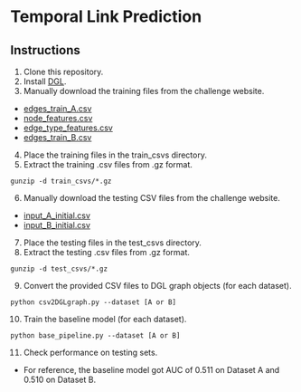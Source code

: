 # Temporal Link Prediction

## Instructions

1. Clone this repository.
2. Install [DGL](https://www.dgl.ai).
3. Manually download the training files from the challenge website.
- [edges_train_A.csv](https://data.dgl.ai/dataset/WSDMCup2022/edges_train_A.csv.gz)
- [node_features.csv](https://data.dgl.ai/dataset/WSDMCup2022/node_features.csv.gz)
- [edge_type_features.csv](https://data.dgl.ai/dataset/WSDMCup2022/edge_type_features.csv.gz)
- [edges_train_B.csv](https://data.dgl.ai/dataset/WSDMCup2022/edges_train_B.csv.gz)
4. Place the training files in the train_csvs directory.
5. Extract the training .csv files from .gz format.
```
gunzip -d train_csvs/*.gz
```
6. Manually download the testing CSV files from the challenge website.
- [input_A_initial.csv](https://data.dgl.ai/dataset/WSDMCup2022/input_A_initial.csv.gz)
- [input_B_initial.csv](https://data.dgl.ai/dataset/WSDMCup2022/input_B_initial.csv.gz)
7. Place the testing files in the test_csvs directory.
8. Extract the testing .csv files from .gz format.
```
gunzip -d test_csvs/*.gz
```
9. Convert the provided CSV files to DGL graph objects (for each dataset).
```
python csv2DGLgraph.py --dataset [A or B]
```
10. Train the baseline model (for each dataset).
```
python base_pipeline.py --dataset [A or B]
```
11. Check performance on testing sets.
- For reference, the baseline model got AUC of 0.511 on Dataset A and 0.510 on Dataset B.
